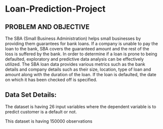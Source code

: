 # Loan-Prediction-Project

## PROBLEM AND OBJECTIVE

The SBA (Small Business Administration) helps small businesses by providing them guarantees for bank loans. If a company is unable to pay the loan to the bank, SBA covers the guaranteed amount and the rest of the loss is suffered by the bank. In order to determine if a loan is prone to being defaulted, exploratory and predictive data analysis can be effectively utilized. 
The SBA loan data provides various metrics such as the bank details and company details such as their size, location, type of loan and amount along with the duration of the loan. If the loan is defaulted, the date on which it has been checked off is specified. 

## Data Set Details:

The dataset is having 26 input variables where the dependent variable is to predict customer is a default or not.

This dataset is having 150000 observations
